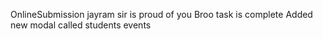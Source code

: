 OnlineSubmission
jayram sir is proud  of you Broo
task is complete
Added new modal called students events
